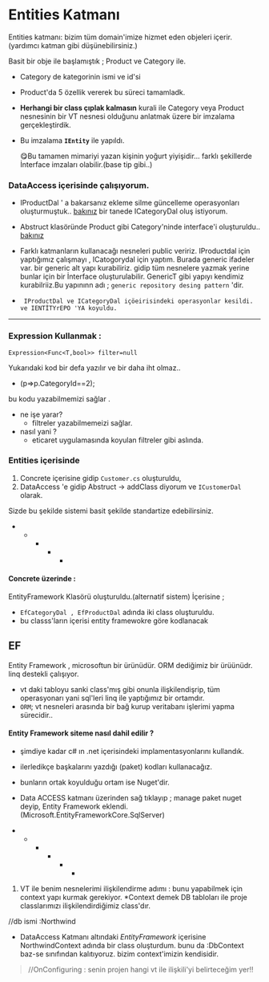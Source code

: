 # Entities Katmanı

Entities katmanı: bizim tüm domain'imize hizmet eden objeleri içerir.  (yardımcı katman gibi düşünebilirsiniz.)

Basit bir obje ile başlamıştık ;  Product ve Category ile.

 - Category de kategorinin ismi ve id'si
 
- Product'da 5 özellik vererek bu süreci tamamladk.

 - **Herhangi bir class çıplak kalmasın**   kurali ile Category veya Product nesnesinin bir VT nesnesi olduğunu anlatmak üzere bir imzalama gerçekleştirdik. 
 
- Bu imzalama  **`IEntity`** ile yapıldı.   
	
	:yum:Bu tamamen mimariyi yazan kişinin yoğurt yiyişidir... farklı şekillerde İnterface imzaları olabilir.(base tip gibi..)


### DataAccess içerisinde çalışıyorum. 
- IProductDal ' a bakarsanız ekleme silme güncelleme operasyonları oluşturmuştuk..  [bakınız]()
bir tanede ICategoryDal oluş istiyorum.

- Abstruct klasöründe Product gibi Category'ninde interface'i oluşturuldu..  [bakınız]() 

 - Farklı katmanların kullanacağı nesneleri public veririz.
IProductdal için yaptığımız çalışmayı , ICatogorydal için yaptım. Burada generic ifadeler var. bir generic alt yapı kurabiliriz.  gidip tüm nesnelere yazmak yerine bunlar için bir İnterface oluşturulabilir. GenericT gibi yapıyı kendimiz kurabilriiz.Bu yapınınn adı ; `generic repository desing pattern` 'dir.

 -      IProductDal ve ICategoryDal içöeirisindeki operasyonlar kesildi. ve IENTİTYrEPO 'YA koyuldu.
---
### Expression Kullanmak :
    Expression<Func<T,bool>> filter=null
 Yukarıdaki kod bir defa yazılır ve bir daha iht olmaz.. 

 - (p=>p.CategoryId==2);

 bu kodu yazabilmemizi sağlar .
 - ne işe yarar? 
	 -  filtreler
   yazabilmemeizi sağlar.
- nasıl yani ? 
	- eticaret uygulamasında koyulan filtreler gibi aslında.

### Entities içerisinde 

 1. Concrete içerisine gidip `Customer.cs` oluşturuldu,
 2. DataAccess 'e gidip Abstruct -> addClass diyorum ve `ICustomerDal` olarak.

Sizde bu şekilde sistemi basit şekilde standartize edebilirsiniz.


* - * - * 

#### **Concrete üzerinde :**
EntityFramework Klasörü oluşturuldu.(alternatif sistem)
İçerisine ; 
- `EfCategoryDal , EfProductDal` adında iki class oluşturuldu.  
- bu classs'ların içerisi entity framewokre göre kodlanacak


## EF

Entity Framework , microsoftun bir ürünüdür. ORM dediğimiz bir ürüünüdr.
 linq destekli çalışıyor.
 - vt daki tabloyu sanki class'mış gibi onunla ilişkilendişrip, tüm operasyonarı yani sql'leri linq ile yaptığımız bir ortamdır.
- `ORM`;  vt nesneleri arasında bir bağ kurup veritabanı işlerimi yapma sürecidir..

#### Entity Framework siteme nasıl dahil edilir ? 
- şimdiye kadar c# ın .net içerisindeki implamentasyonlarını kullandık.
- ilerledikçe başkalarını yazdığı (paket) kodları kullanacağız.
- bunların ortak koyulduğu ortam ise Nuget'dir.

- Data ACCESS katmanı üzerinden sağ tıklayıp ; manage paket nuget deyip, Entity Framework eklendi. (Microsoft.EntityFrameworkCore.SqlServer)

* - * * - * 
 1.  VT ile benim nesnelerimi ilişkilendirme adımı : bunu yapabilmek için context yapı kurmak gerekiyor. 
*Context  demek DB tabloları ile proje classlarımızı ilişkilendirdiğimiz class'dır. 

//db ismi :Northwind

 - DataAccess Katmanı altındaki *EntityFramework* içerisine
   NorthwindContext adında bir class oluşturdum. bunu da :DbContext 
   baz-se sınıfından kalıtıyoruz. bizim context'imizin kendisidir.

> //OnConfiguring : senin projen hangi vt ile ilişkili'yi belirteceğim
> yer!!